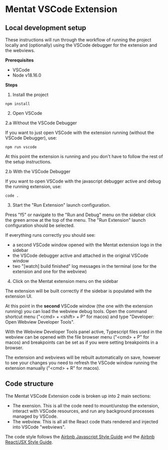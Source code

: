 # Mentat VSCode Extension

## Local development setup

These instructions will run through the workflow of running the project locally and
(optionally) using the VSCode debugger for the extension and the webviews.

**Prerequisites**

- VSCode
- Node v18.16.0

**Steps**

1. Install the project

```
npm install
```

2. Open VSCode

2.a Without the VSCode Debugger

If you want to just open VSCode with the extension running (without the VSCode
Debugger), use:

```
npm run vscode
```

At this point the extension is running and you don't have to follow the rest of the
setup instructions.

2.b With the VSCode Debugger

If you want to open VSCode with the javascript debugger active and debug the running
extension, use:

```
code .
```

3. Start the "Run Extension" launch configuration.

Press "f5" or navigate to the "Run and Debug" menu on the sidebar click the green arrow
at the top of the menu. The "Run Extension" launch configuration should be selected.

If everything runs correctly you should see:

- a second VSCode window opened with the Mentat extension logo in the sidebar
- the VSCode debugger active and attached in the original VSCode window
- two "[watch] build finished" log messages in the terminal (one for the extension and
  one for the webview)

4. Click on the Mentat extension menu on the sidebar

The extension will be built correctly if the sidebar is populated with the extension UI.

At this point in the **second** VSCode window (the one with the extension running) you
can load the webview debug tools. Open the command shortcut menu ("\<cmd\> + \<shift\> +
P" for macos) and type "Developer: Open Webview Developer Tools".

With the Webview Developer Tools panel active, Typescript files used in the webview can
be opened with the file browser menu ("\<cmd\> + P" for macos) and breakpoints can be
set as if you were setting breakpoints in a browser.

The extension and webviews will be rebuilt automatically on save, however to see your
changes you need to refresh the VSCode window running the extension manually ("\<cmd\> +
R" for macos).

## Code structure

The Mentat VSCode Extension code is broken up into 2 main sections:

- The exension. This is all the code need to mount/unstop the extension, interact with
  VSCode resources, and run any background processes managed by VSCode.
- The webview. This is all all the React code thats rendered and injected into VSCode
  "webviews".

The code style follows the
[Airbnb Javascript Style Guide](https://airbnb.io/javascript/) and the
[Airbnb React/JSX Style Guide](https://airbnb.io/javascript/react/).
